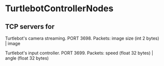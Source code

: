 # TurtlebotControllerNodes

## TCP servers for

Turtlebot's camera streaming. PORT 3698. Packets: image size (int 2 bytes) | image

Turtlebot's input controller. PORT 3699. Packets: speed (float 32 bytes) | angle (float 32 bytes)
